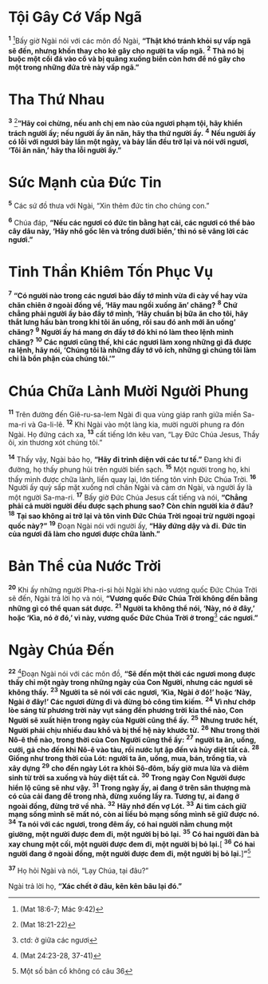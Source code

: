 # Tội Gây Cớ Vấp Ngã
<sup><b>1</b></sup> [^1@-5b6629b6-05e4-40df-a8bb-30215b3a62a6]Bấy giờ Ngài nói với các môn đồ Ngài, **“Thật khó tránh khỏi sự vấp ngã sẽ đến, nhưng khốn thay cho kẻ gây cho người ta vấp ngã.** <sup><b>2</b></sup> **Thà nó bị buộc một cối đá vào cổ và bị quăng xuống biển còn hơn để nó gây cho một trong những đứa trẻ này vấp ngã.”**

# Tha Thứ Nhau
<sup><b>3</b></sup> [^2@-5b6629b6-05e4-40df-a8bb-30215b3a62a6]**“Hãy coi chừng, nếu anh chị em nào của ngươi phạm tội, hãy khiển trách người ấy; nếu người ấy ăn năn, hãy tha thứ người ấy.** <sup><b>4</b></sup> **Nếu người ấy có lỗi với ngươi bảy lần một ngày, và bảy lần đều trở lại và nói với ngươi, ‘Tôi ăn năn,’ hãy tha lỗi người ấy.”**

# Sức Mạnh của Đức Tin
<sup><b>5</b></sup> Các sứ đồ thưa với Ngài, “Xin thêm đức tin cho chúng con.”

<sup><b>6</b></sup> Chúa đáp, **“Nếu các ngươi có đức tin bằng hạt cải, các ngươi có thể bảo cây dâu này, ‘Hãy nhổ gốc lên và trồng dưới biển,’ thì nó sẽ vâng lời các ngươi.”**

# Tinh Thần Khiêm Tốn Phục Vụ
<sup><b>7</b></sup> **“Có người nào trong các ngươi bảo đầy tớ mình vừa đi cày về hay vừa chăn chiên ở ngoài đồng về, ‘Hãy mau ngồi xuống ăn’ chăng?** <sup><b>8</b></sup> **Chứ chẳng phải người ấy bảo đầy tớ mình, ‘Hãy chuẩn bị bữa ăn cho tôi, hãy thắt lưng hầu bàn trong khi tôi ăn uống, rồi sau đó anh mới ăn uống’ chăng?** <sup><b>9</b></sup> **Người ấy há mang ơn đầy tớ đó khi nó làm theo lệnh mình chăng?** <sup><b>10</b></sup> **Các ngươi cũng thế, khi các ngươi làm xong những gì đã được ra lệnh, hãy nói, ‘Chúng tôi là những đầy tớ vô ích, những gì chúng tôi làm chỉ là bổn phận của chúng tôi.’”**

# Chúa Chữa Lành Mười Người Phung
<sup><b>11</b></sup> Trên đường đến Giê-ru-sa-lem Ngài đi qua vùng giáp ranh giữa miền Sa-ma-ri và Ga-li-lê. <sup><b>12</b></sup> Khi Ngài vào một làng kia, mười người phung ra đón Ngài. Họ đứng cách xa, <sup><b>13</b></sup> cất tiếng lớn kêu van, “Lạy Đức Chúa Jesus, Thầy ôi, xin thương xót chúng tôi.”

<sup><b>14</b></sup> Thấy vậy, Ngài bảo họ, **“Hãy đi trình diện với các tư tế.”** Đang khi đi đường, họ thấy phung hủi trên người biến sạch. <sup><b>15</b></sup> Một người trong họ, khi thấy mình được chữa lành, liền quay lại, lớn tiếng tôn vinh Đức Chúa Trời. <sup><b>16</b></sup> Người ấy quỳ sấp mặt xuống nơi chân Ngài và cảm ơn Ngài, và người ấy là một người Sa-ma-ri. <sup><b>17</b></sup> Bấy giờ Đức Chúa Jesus cất tiếng và nói, **“Chẳng phải cả mười người đều được sạch phung sao? Còn chín người kia ở đâu?** <sup><b>18</b></sup> **Tại sao không ai trở lại và tôn vinh Đức Chúa Trời ngoại trừ người ngoại quốc này?”** <sup><b>19</b></sup> Đoạn Ngài nói với người ấy, **“Hãy đứng dậy và đi. Đức tin của ngươi đã làm cho ngươi được chữa lành.”**

# Bản Thể của Nước Trời
<sup><b>20</b></sup> Khi ấy những người Pha-ri-si hỏi Ngài khi nào vương quốc Đức Chúa Trời sẽ đến, Ngài trả lời họ và nói, **“Vương quốc Đức Chúa Trời không đến bằng những gì có thể quan sát được.** <sup><b>21</b></sup> **Người ta không thể nói, ‘Này, nó ở đây,’ hoặc ‘Kìa, nó ở đó,’ vì này, vương quốc Đức Chúa Trời ở trong**[^1-5b6629b6-05e4-40df-a8bb-30215b3a62a6] **các ngươi.”**

# Ngày Chúa Đến
<sup><b>22</b></sup> [^3@-5b6629b6-05e4-40df-a8bb-30215b3a62a6]Đoạn Ngài nói với các môn đồ, **“Sẽ đến một thời các ngươi mong được thấy chỉ một ngày trong những ngày của Con Người, nhưng các ngươi sẽ không thấy.** <sup><b>23</b></sup> **Người ta sẽ nói với các ngươi, ‘Kìa, Ngài ở đó!’ hoặc ‘Này, Ngài ở đây!’ Các ngươi đừng đi và đừng bỏ công tìm kiếm.** <sup><b>24</b></sup> **Vì như chớp lòe sáng từ phương trời này vụt sáng đến phương trời kia thể nào, Con Người sẽ xuất hiện trong ngày của Người cũng thể ấy.** <sup><b>25</b></sup> **Nhưng trước hết, Người phải chịu nhiều đau khổ và bị thế hệ này khước từ.** <sup><b>26</b></sup> **Như trong thời Nô-ê thể nào, trong thời của Con Người cũng thể ấy:** <sup><b>27</b></sup> **người ta ăn, uống, cưới, gả cho đến khi Nô-ê vào tàu, rồi nước lụt ập đến và hủy diệt tất cả.** <sup><b>28</b></sup> **Giống như trong thời của Lót: người ta ăn, uống, mua, bán, trồng tỉa, và xây dựng** <sup><b>29</b></sup> **cho đến ngày Lót ra khỏi Sô-đôm, bấy giờ mưa lửa và diêm sinh từ trời sa xuống và hủy diệt tất cả.** <sup><b>30</b></sup> **Trong ngày Con Người được hiển lộ cũng sẽ như vậy.** <sup><b>31</b></sup> **Trong ngày ấy, ai đang ở trên sân thượng mà có của cải đang để trong nhà, đừng xuống lấy ra. Tương tự, ai đang ở ngoài đồng, đừng trở về nhà.** <sup><b>32</b></sup> **Hãy nhớ đến vợ Lót.** <sup><b>33</b></sup> **Ai tìm cách giữ mạng sống mình sẽ mất nó, còn ai liều bỏ mạng sống mình sẽ giữ được nó.** <sup><b>34</b></sup> **Ta nói với các ngươi, trong đêm ấy, có hai người nằm chung một giường, một người được đem đi, một người bị bỏ lại.** <sup><b>35</b></sup> **Có hai người đàn bà xay chung một cối, một người được đem đi, một người bị bỏ lại.**\[ <sup><b>36</b></sup> **Có hai người đang ở ngoài đồng, một người được đem đi, một người bị bỏ lại.**]**”**[^2-5b6629b6-05e4-40df-a8bb-30215b3a62a6]

<sup><b>37</b></sup> Họ hỏi Ngài và nói, “Lạy Chúa, tại đâu?”

Ngài trả lời họ, **“Xác chết ở đâu, kên kên bâu lại đó.”**

[^1-5b6629b6-05e4-40df-a8bb-30215b3a62a6]: ctd: ở giữa các ngươi
[^2-5b6629b6-05e4-40df-a8bb-30215b3a62a6]: Một số bản cổ không có câu 36
[^1@-5b6629b6-05e4-40df-a8bb-30215b3a62a6]: (Mat 18:6-7; Mác 9:42)
[^2@-5b6629b6-05e4-40df-a8bb-30215b3a62a6]: (Mat 18:21-22)
[^3@-5b6629b6-05e4-40df-a8bb-30215b3a62a6]: (Mat 24:23-28, 37-41)